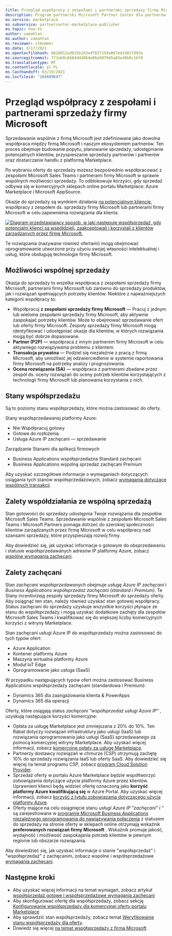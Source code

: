 ```yaml
---
title: Przegląd współpracy z zespołami i partnerami sprzedaży firmy Microsoft
description: Program partnerski Microsoft Partner Center dla partnerów może pomóc Ci uzyskać rozległą bazę klientów i generować nową sprzedaż.
ms.service: marketplace
ms.subservice: partnercenter-marketplace-publisher
ms.topic: how-to
author: vamahtan
ms.author: vamahtan
ms.reviewer: stmummer
ms.date: 3/17/2021
ms.openlocfilehash: b626012ad825b263e4f837159a067ed1d817d93a
ms.sourcegitcommit: 772eb9c6684dd4864e0ba507945a83e48b8c16f0
ms.translationtype: MT
ms.contentlocale: pl-PL
ms.lasthandoff: 03/19/2021
ms.locfileid: "104609647"
---
```

# <a name="co-sell-with-microsoft-sales-teams-and-partners-overview"></a>Przegląd współpracy z zespołami i partnerami sprzedaży firmy Microsoft

Sprzedawanie wspólnie z firmą Microsoft jest zdefiniowane jako dowolna współpraca między firmą Microsoft i naszym ekosystemem partnerów. Ten proces obejmuje budowanie popytu, planowanie sprzedaży, udostępnianie potencjalnych klientów, przyspieszanie sprzedaży partnerów i partnerów oraz dostarczanie handlu z platformą Marketplace.

Po wybraniu oferty do sprzedaży możesz bezpośrednio współpracować z zespołami Microsoft Sales Teams i partnerami firmy Microsoft w sprawie wspólnych możliwości sprzedaży. To odblokowuje korzyści, gdy sprzedaż odbywa się w komercyjnych sklepach online portalu Marketplace: Azure Marketplace i Microsoft AppSource.

Okazje do sprzedaży są wynikiem działania [na potencjalnym kliencie](./partner-center-portal/commercial-marketplace-get-customer-leads.md), współpracy z zespołem ds. sprzedaży firmy Microsoft lub partnerami firmy Microsoft w celu zapewnienia rozwiązania dla klienta.

[![Diagram przedstawiający sposób, w jaki następuje współsprzedaż, gdy potencjalni klienci są współdzieli, zaakceptowali i korzystali z klientów zarządzanych przez firmę Microsoft.](./media/marketplace-publishers-guide/marketplace-co-sell-v2.png)](./media/marketplace-publishers-guide/marketplace-co-sell-v2.png#lightbox)

Te rozwiązania (nazywane również ofertami) mogą obejmować oprogramowanie utworzone przy użyciu swojej własności intelektualnej i usług, które obsługują technologie firmy Microsoft.

## <a name="co-sell-opportunities"></a>Możliwości wspólnej sprzedaży

Okazja do sprzedaży to wszelka współpraca z zespołami sprzedaży firmy Microsoft, partnerami firmy Microsoft lub zarówno do sprzedaży produktów, jak i rozwiązań spełniających potrzeby klientów. Niektóre z najważniejszych kategorii współpracy to:

- Współpracuj **z zespołami sprzedaży firmy Microsoft** — Pracuj z jednym lub wieloma zespołami sprzedaży firmy Microsoft, aby aktywnie zaspokajać potrzeby klientów. Może to obejmować sprzedawanie ofert lub oferty firmy Microsoft. Zespoły sprzedaży firmy Microsoft mogą identyfikować i udostępniać okazje dla klientów, w których rozwiązania mogą być dobrze dopasowane.
- **Partner (P2P)** — współpraca z innym partnerem firmy Microsoft w celu aktywnego rozwiązywania problemu z klientem.
- **Transakcja prywatna** — Podziel się niezależnie z pracą z firmą Microsoft, aby umożliwić jej odzwierciedlenie w systemie raportowania firmy Microsoft na potrzeby analizy i prognozowania.
- **Ocena rozwiązania (SA)** — współpraca z partnerami zbadane przez zespół ds. oceny rozwiązań do oceny potrzeb klientów korzystających z technologii firmy Microsoft lub planowania korzystania z nich.

## <a name="co-sell-statuses"></a>Stany współsprzedażu

Są to poziomy stanu współsprzedaży, które można zastosować do oferty.

Stany współsprzedawanej platformy Azure:

- Nie Współpracuj gotowy
- Gotowe do rozłożenia
- Usługa Azure IP zachęcani — sprzedawanie

Zarządzanie Stanami dla aplikacji firmowych
- Business Applications współsprzedażna Standard zachęcani
- Business Applications wspólną sprzedaż zachęcani Premium  

Aby uzyskać szczegółowe informacje o wymaganiach dotyczących osiągania tych stanów współsprzedażowych, zobacz [wymagania dotyczące wspólnych transakcji](co-sell-requirements.md).

## <a name="benefits-of-co-sell-ready-status"></a>Zalety współdziałania ze wspólną sprzedażą

Stan gotowości do sprzedaży udostępnia Twoje rozwiązania dla zespołów Microsoft Sales Teams. Sprzedawanie wspólnie z zespołami Microsoft Sales Teams i Microsoft Partners pomaga dotrzeć do szerokiej społeczności klientów zarządzanych przez firmę Microsoft w celu współpracy nad szansami sprzedaży, które przyspieszają rozwój firmy.

Aby dowiedzieć się, jak uzyskać informacje o gotowym do obsprzedawaniu i statusie współsprzedawanych adresów IP platformy Azure, zobacz [wspólne wymagania zachęcani](co-sell-requirements.md).

## <a name="benefits-of-co-sell-incentivized-status"></a>Zalety zachęcani

Stan _zachęcani współsprzedawanych_ obejmuje _usługę Azure IP zachęcani_ i _Business Applications współsprzedaż zachęcani (standard i Premium)_. Te Stany incentivizeją zespoły sprzedaży firmy Microsoft do sprzedaży oferty. Aby osiągnąć ten stan, należy również uzyskać stan gotowej współpracy. Status zachęcani do sprzedaży uzyskuje wszystkie korzyści płynące ze stanu do współsprzedaży i mogą uzyskać dodatkowe zachęty dla zespołów Microsoft Sales Teams i kwalifikować się do większej liczby komercyjnych korzyści z witryny Marketplace.

Stan zachęcani usługi Azure IP do współsprzedaży można zastosować do tych typów ofert:

- Azure Application
- Kontener platformy Azure
- Maszyna wirtualna platformy Azure
- Moduł IoT Edge
- Oprogramowanie jako usługa (SaaS)

W przypadku następujących typów ofert można zastosować Business Applications współsprzedaży zachęcani (standardowa i Premium):

- Dynamics 365 dla zaangażowania klienta & PowerApps
- Dynamics 365 dla operacji

Oferty, które osiągają status _zachęcani "współsprzedaż usługi Azure IP"_ , uzyskują następujące korzyści komercyjne:

- Opłata za usługę Marketplace jest zmniejszana z 20% do 10%. Ten Rabat dotyczy rozwiązań infrastruktury jako usługi (IaaS) lub rozwiązania oprogramowania jako usługi (SaaS) sprzedawanego za pomocą komercyjnej witryny Marketplace. Aby uzyskać więcej informacji, zobacz [komercyjne opłaty za usługę Marketplace](marketplace-commercial-transaction-capabilities-and-considerations.md#commercial-marketplace-service-fees).
- Partnerzy dostawcy rozwiązań w chmurze (CSP) otrzymują zachętę 10% do sprzedaży rozwiązania IaaS lub oferty SaaS. Aby dowiedzieć się więcej na temat programu CSP, zobacz [program Cloud Solution Provider](cloud-solution-providers.md).
- Sprzedaż oferty w portalu Azure Marketplace będzie współtworzyć zobowiązania dotyczące użycia platformy Azure przez klientów. Uprawnieni klienci będą widzieć ofertę oznaczoną jako **korzyść platformy Azure kwalifikującą się** w Azure Portal. Aby uzyskać więcej informacji, zobacz [korzyść z tytułu zobowiązania dotyczącego użycia platformy Azure](azure-consumption-commitment-benefit.md).
- Oferty mające na celu osiągnięcie stanu _usługi Azure IP "zachęcani" i "_ są zarejestrowane w [programie Microsoft Business Applications niezależnego oprogramowania do nawiązywania połączenia](business-applications-isv-program.md) z statusem do sprzedaży na stronie oferty w sklepach online otrzymają wskaźnik **preferowanych rozwiązań firmy Microsoft** . Wskaźnik promuje jakość, wydajność i możliwość zaspokajania potrzeb klientów w pewnym regionie lub obszarze rozwiązania.

Aby dowiedzieć się, jak uzyskać informacje o stanie "współsprzedaż" i "współsprzedaż" z zachęcanim, zobacz wspólne i współsprzedażowe [wymagania zachęcani](co-sell-requirements.md).

## <a name="next-steps"></a>Następne kroki

- Aby uzyskać więcej informacji na temat wymagań, zobacz artykuł [współsprzedaż gotowe i współsprzedażowe wymagania zachęcani](co-sell-requirements.md)
- Aby skonfigurować ofertę dla współsprzedaży, zobacz sekcję [Konfigurowanie współsprzedaży dla komercyjnej oferty portalu Marketplace](commercial-marketplace-co-sell.md)
- Aby sprawdzić stan współsprzedaży, zobacz temat [Weryfikowanie stanu współsprzedaży dla oferty](co-sell-status.md).
- Dowiedz się więcej [na temat współsprzedaży z firmą Microsoft](https://partner.microsoft.com/membership/sell-with-microsoft).
